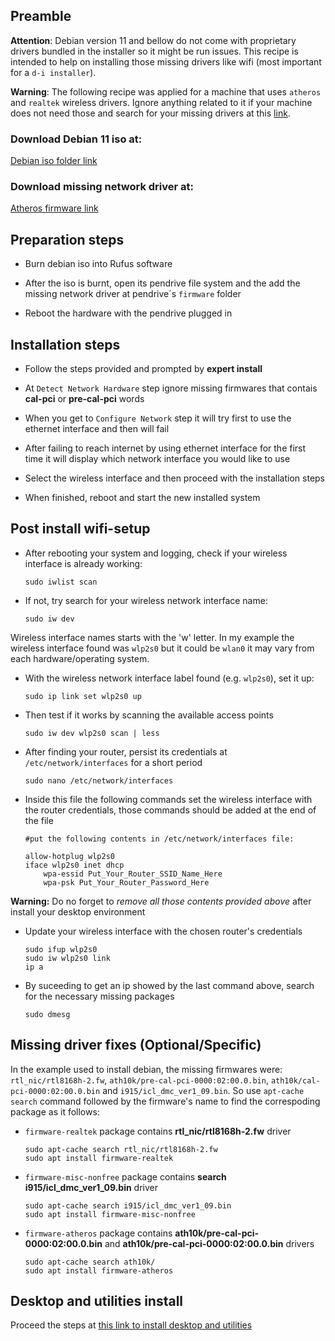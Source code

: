 ## Preamble

<b>Attention</b>: Debian version 11 and bellow do not come with proprietary drivers bundled in the installer so it might be run issues. This recipe is intended to help on installing those missing drivers like wifi (most important for a <code>d-i installer</code>).

<b>Warning</b>: The following recipe was applied for a machine that uses <code>atheros</code> and <code>realtek</code> wireless drivers. Ignore anything related to it if your machine does not need those and search for your missing drivers at this [link](http://ftp.debian.org/debian/pool/non-free/f/firmware-nonfree).


### Download Debian 11 iso at: 
[Debian iso folder link](https://cdimage.debian.org/cdimage/archive/11.9.0/amd64/iso-cd/)

### Download missing network driver at:
[Atheros firmware link](http://ftp.debian.org/debian/pool/non-free/f/firmware-nonfree/firmware-atheros_20210818-1_all.deb)

## Preparation steps

* Burn debian iso into Rufus software

* After the iso is burnt, open its pendrive file system and the add the missing network driver at pendrive´s <code>firmware</code> folder

* Reboot the hardware with the pendrive plugged in

## Installation steps

* Follow the steps provided and prompted by <b>expert install</b>

* At <code>Detect Network Hardware</code> step ignore missing firmwares that contais <b>cal-pci</b> or <b>pre-cal-pci</b> words

* When you get to <code>Configure Network</code> step it will try first to use the ethernet interface and then will fail

* After failing to reach internet by using ethernet interface for the first time it will display which network interface you would like to use

* Select the wireless interface and then proceed with the installation steps

* When finished, reboot and start the new installed system

## Post install wifi-setup

* After rebooting your system and logging, check if your wireless interface is already working:

      sudo iwlist scan
      
* If not, try search for your wireless network interface name:
 
      sudo iw dev
      
 Wireless interface names starts with the 'w' letter. In my example the wireless interface found was <code>wlp2s0</code> but it could be <code>wlan0</code> it may vary from each hardware/operating system.
 
 * With the wireless network interface label found (e.g. <code>wlp2s0</code>), set it up:
      
       sudo ip link set wlp2s0 up
    
* Then test if it works by scanning the available access points

      sudo iw dev wlp2s0 scan | less
    
* After finding your router, persist its credentials at <code>/etc/network/interfaces</code> for a short period
    
      sudo nano /etc/network/interfaces

* Inside this file the following commands set the wireless interface with the router credentials, those commands should be added at the end of the file

      #put the following contents in /etc/network/interfaces file:
      
      allow-hotplug wlp2s0
      iface wlp2s0 inet dhcp
          wpa-essid Put_Your_Router_SSID_Name_Here
          wpa-psk Put_Your_Router_Password_Here

<b>Warning:</b> Do no forget to *remove all those contents provided above* after install your desktop environment

* Update your wireless interface with the chosen router's credentials

      sudo ifup wlp2s0
      sudo iw wlp2s0 link
      ip a
    
* By suceeding to get an ip showed by the last command above, search for the necessary missing packages 

      sudo dmesg

## Missing driver fixes (Optional/Specific)

In the example used to install debian, the missing firmwares were: <code>rtl_nic/rtl8168h-2.fw</code>, <code>ath10k/pre-cal-pci-0000:02:00.0.bin</code>, <code>ath10k/cal-pci-0000:02:00.0.bin</code> and <code>i915/icl_dmc_ver1_09.bin</code>. So use <code>apt-cache search</code> command followed by the firmware's name to find the correspoding package as it follows:<br>

* <code>firmware-realtek</code> package contains <b>rtl_nic/rtl8168h-2.fw</b> driver

      sudo apt-cache search rtl_nic/rtl8168h-2.fw
      sudo apt install firmware-realtek
      

* <code>firmware-misc-nonfree</code> package contains <b>search i915/icl_dmc_ver1_09.bin</b> driver

      sudo apt-cache search i915/icl_dmc_ver1_09.bin
      sudo apt install firmware-misc-nonfree

* <code>firmware-atheros</code> package contains <b>ath10k/pre-cal-pci-0000:02:00.0.bin</b> and <b>ath10k/pre-cal-pci-0000:02:00.0.bin</b> drivers
      
      sudo apt-cache search ath10k/
      sudo apt install firmware-atheros

## Desktop and utilities install

Proceed the steps at [this link to install desktop and utilities](debian-install.md#systems-post-installation-steps-desktop-and-utilities)